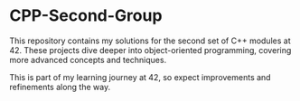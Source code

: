 # CPP-Second-Group
This repository contains my solutions for the second set of C++ modules at 42. These projects dive deeper into object-oriented programming, covering more advanced concepts and techniques.

This is part of my learning journey at 42, so expect improvements and refinements along the way.